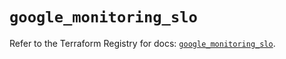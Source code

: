 # `google_monitoring_slo`

Refer to the Terraform Registry for docs: [`google_monitoring_slo`](https://registry.terraform.io/providers/hashicorp/google/6.32.0/docs/resources/monitoring_slo).
